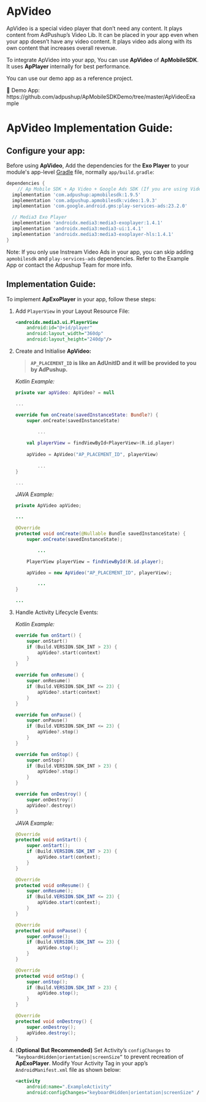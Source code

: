 # ApVideo

ApVideo is a special video player that don’t need any content. It plays content from AdPushup’s Video Lib. It can be placed in your app even when your app doesn’t have any video content. It plays video ads along with its own content that increases overall revenue.

To integrate ApVideo into your app, You can use **ApVideo** of **ApMobileSDK**.
It uses **ApPlayer** internally for best performance.

You can use our demo app as a reference project.

<aside>
📎 Demo App: https://github.com/adpushup/ApMobileSDKDemo/tree/master/ApVideoExample

</aside>

# ApVideo Implementation Guide:

## Configure your app:

Before using **ApVideo**, Add the dependencies for the **Exo Player** to your module's app-level [Gradle](https://gradle.org/) file, normally `app/build.gradle`:

```groovy
dependencies {
	// Ap Mobile SDK + Ap Video + Google Ads SDK (If you are using Video Ads Only, you may skip ApMobileSdk Integration. Contact AdPushup for more into.)
  implementation 'com.adpushup:apmobilesdk:1.9.5'
  implementation 'com.adpushup.apmobilesdk:video:1.9.3'
  implementation 'com.google.android.gms:play-services-ads:23.2.0'

  // Media3 Exo Player
  implementation 'androidx.media3:media3-exoplayer:1.4.1'
  implementation 'androidx.media3:media3-ui:1.4.1'
  implementation 'androidx.media3:media3-exoplayer-hls:1.4.1'
}
```

Note: If you only use Instream Video Ads in your app, you can skip adding `apmobilesdk` and `play-services-ads` dependencies. Refer to the Example App or contact the Adpushup Team for more info.


## Implementation Guide:

To implement **ApExoPlayer** in your app, follow these steps:

1. Add `PlayerView` in your Layout Resource File:
    
    ```xml
    <androidx.media3.ui.PlayerView
        android:id="@+id/player"
        android:layout_width="360dp"
        android:layout_height="240dp"/>
    ```
    
2. Create and Initialise **ApVideo:**
    
    > **`AP_PLACEMENT_ID` is like an AdUnitID and it will be provided to you by AdPushup.**
    > 
    
    *Kotlin Example:*
    
    ```kotlin
    private var apVideo: ApVideo? = null
    
    ...
    
    override fun onCreate(savedInstanceState: Bundle?) {
        super.onCreate(savedInstanceState)
    
    		...
            
        val playerView = findViewById<PlayerView>(R.id.player)
           
        apVideo = ApVideo("AP_PLACEMENT_ID", playerView)
         
    		...   
    }
    
    ...
    
    ```
    
    *JAVA Example:*
    
    ```java
    private ApVideo apVideo;
    
    ...
    
    @Override
    protected void onCreate(@Nullable Bundle savedInstanceState) {
        super.onCreate(savedInstanceState);
    
    		...
    
        PlayerView playerView = findViewById(R.id.player);
    
        apVideo = new ApVideo("AP_PLACEMENT_ID", playerView);
    
    		...
    }
    
    ...
    ```
    
3. Handle Activity Lifecycle Events: 
    
    *Kotlin Example:*
    
    ```kotlin
    override fun onStart() {
        super.onStart()
        if (Build.VERSION.SDK_INT > 23) {
            apVideo?.start(context)
        }
    }
    
    override fun onResume() {
        super.onResume()
        if (Build.VERSION.SDK_INT <= 23) {
            apVideo?.start(context)
        }
    }
    
    override fun onPause() {
        super.onPause()
        if (Build.VERSION.SDK_INT <= 23) {
            apVideo?.stop()
        }
    }
    
    override fun onStop() {
        super.onStop()
        if (Build.VERSION.SDK_INT > 23) {
            apVideo?.stop()
        }
    }
    
    override fun onDestroy() {
        super.onDestroy()
        apVideo?.destroy()
    }
    ```
    
    *JAVA Example:*
    
    ```java
    @Override
    protected void onStart() {
        super.onStart();
        if (Build.VERSION.SDK_INT > 23) {
            apVideo.start(context);
        }
    }
    
    @Override
    protected void onResume() {
        super.onResume();
        if (Build.VERSION.SDK_INT <= 23) {
            apVideo.start(context);
        }
    }
    
    @Override
    protected void onPause() {
        super.onPause();
        if (Build.VERSION.SDK_INT <= 23) {
            apVideo.stop();
        }
    }
    
    @Override
    protected void onStop() {
        super.onStop();
        if (Build.VERSION.SDK_INT > 23) {
            apVideo.stop();
        }
    }
    
    @Override
    protected void onDestroy() {
        super.onDestroy();
        apVideo.destroy();
    }
    ```
    
4. (**Optional But Recommended)** Set Activity’s `configChanges` to `“keyboardHidden|orientation|screenSize”` to prevent recreation of **ApExoPlayer**. 
Modify Your Activity Tag in your app’s `AndroidManifest.xml` file as shown below:
    
    ```xml
    <activity 
    	android:name=".ExampleActivity"
    	android:configChanges="keyboardHidden|orientation|screenSize" />
    ```
